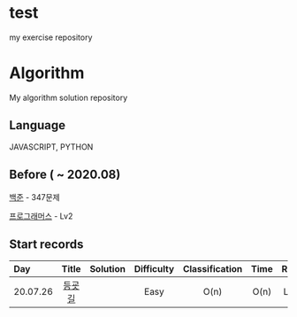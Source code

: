 # test
my exercise repository

# Algorithm
My algorithm solution repository

## Language
JAVASCRIPT, PYTHON

## Before ( ~ 2020.08)
[백준](https://www.acmicpc.net/user/cokemania "백준") - 347문제 

[프로그래머스](https://programmers.co.kr/ "프로그래머스") - Lv2

## Start records 
|Day|Title|Solution|Difficulty|Classification|Time|Reference|learn|etc|
|:---|:---:|:---:|:---:|:---:|:---:|:---:|:---:|:---:|
|20.07.26|[등굣길](https://programmers.co.kr/learn/courses/30/lessons/42898)|[]()|Easy|O(n)|O(n)|LeetCode|

